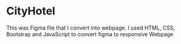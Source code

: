 # CityHotel
This was Figma file that I convert into webpage.
I used HTML, CSS, Bootstrap and JavaScript to convert figma to responsive Webpage
